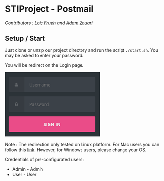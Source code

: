 # STIProject - Postmail
*Contributors : [Loic Frueh](https://github.com/Ludwig9392) and [Adam Zouari](https://github.com/AdamZouari)*

## Setup / Start

Just clone or unzip our project directory and run the script `./start.sh`.
You may be asked to enter your password.

You will be redirect on the Login page. 

![](images/login.png)

Note : The redirection only tested on Linux platform. For Mac users you can follow this [link](http://localhost:8080).
However, for Windows users, please change your OS.

Credentials of pre-configurated users :

- Admin - Admin
- User - User

